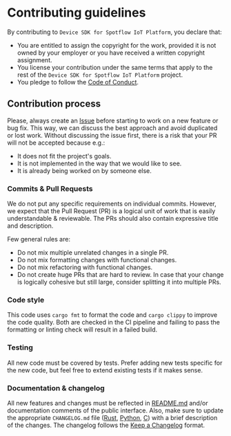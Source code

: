 # Contributing guidelines

By contributing to `Device SDK for Spotflow IoT Platform`, you declare that:

* You are entitled to assign the copyright for the work, provided it is not owned by your employer or you have received a written copyright assignment.
* You license your contribution under the same terms that apply to the rest of the `Device SDK for Spotflow IoT Platform` project.
* You pledge to follow the [Code of Conduct](./CODE_OF_CONDUCT.md).

## Contribution process

Please, always create an [Issue](https://github.com/spotflow-io/device-sdk/issues/new) before starting to work on a new feature or bug fix. This way, we can discuss the best approach and avoid duplicated or lost work. Without discussing the issue first, there is a risk that your PR will not be accepted because e.g.:

* It does not fit the project's goals.
* It is not implemented in the way that we would like to see.
* It is already being worked on by someone else.

### Commits & Pull Requests

We do not put any specific requirements on individual commits. However, we expect that the Pull Request (PR) is a logical unit of work that is easily understandable & reviewable. The PRs should also contain expressive title and description.

Few general rules are:

* Do not mix multiple unrelated changes in a single PR.
* Do not mix formatting changes with functional changes.
* Do not mix refactoring with functional changes.
* Do not create huge PRs that are hard to review. In case that your change is logically cohesive but still large, consider splitting it into multiple PRs.

### Code style

This code uses `cargo fmt` to format the code and `cargo clippy` to improve the code quality.
Both are checked in the CI pipeline and failing to pass the formatting or linting check will result in a failed build.

### Testing

All new code must be covered by tests. Prefer adding new tests specific for the new code, but feel free to extend existing tests if it makes sense.

### Documentation & changelog

All new features and changes must be reflected in [README.md](./README.md) and/or documentation comments of the public interface. Also, make sure to update the appropriate `CHANGELOG.md` file ([Rust](./spotflow/CHANGELOG.md), [Python](./spotflow-py/CHANGELOG.md), [C](./spotflow-c/CHANGELOG.md)) with a brief description of the changes. The changelog follows the [Keep a Changelog](https://keepachangelog.com) format.
